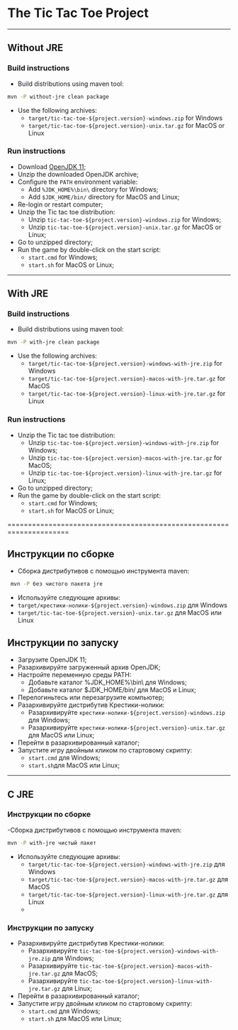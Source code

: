 # The Tic Tac Toe Project

-----------------------------------------------------------------------------------

## Without JRE

### Build instructions

- Build distributions using maven tool:

```bash
mvn -P without-jre clean package
```

- Use the following archives:
  - `target/tic-tac-toe-${project.version}-windows.zip` for Windows
  - `target/tic-tac-toe-${project.version}-unix.tar.gz` for MacOS or Linux

### Run instructions

- Download [OpenJDK 11](https://jdk.java.net/11/);
- Unzip the downloaded OpenJDK archive;
- Configure the `PATH` environment variable:
  - Add `%JDK_HOME%\bin\` directory for Windows;
  - Add `$JDK_HOME/bin/` directory for MacOS and Linux;
- Re-login or restart computer;
- Unzip the Tic tac toe distribution:
  - Unzip `tic-tac-toe-${project.version}-windows.zip` for Windows;
  - Unzip `tic-tac-toe-${project.version}-unix.tar.gz` for MacOS or Linux;
- Go to unzipped directory;
- Run the game by double-click on the start script:
  - `start.cmd` for Windows;
  - `start.sh` for MacOS or Linux;

-----------------------------------------------------------------------------------

## With JRE

### Build instructions

- Build distributions using maven tool:

```bash
mvn -P with-jre clean package
```

- Use the following archives:
  - `target/tic-tac-toe-${project.version}-windows-with-jre.zip` for Windows
  - `target/tic-tac-toe-${project.version}-macos-with-jre.tar.gz` for MacOS
  - `target/tic-tac-toe-${project.version}-linux-with-jre.tar.gz` for Linux

### Run instructions

- Unzip the Tic tac toe distribution:
  - Unzip `tic-tac-toe-${project.version}-windows-with-jre.zip` for Windows;
  - Unzip `tic-tac-toe-${project.version}-macos-with-jre.tar.gz` for MacOS;
  - Unzip `tic-tac-toe-${project.version}-linux-with-jre.tar.gz` for Linux;
- Go to unzipped directory;
- Run the game by double-click on the start script:
  - `start.cmd` for Windows;
  - `start.sh` for MacOS or Linux;

=====================================================================

## Инструкции по сборке

- Сборка дистрибутивов с помощью инструмента maven:

```bash
 mvn -P без чистого пакета jre
 ```

- Используйте следующие архивы:
- `target/крестики-нолики-${project.version}-windows.zip` для Windows
- `target/tic-tac-toe-${project.version}-unix.tar.gz` для MacOS или Linux

## Инструкции по запуску

- Загрузите OpenJDK 11;
- Разархивируйте загруженный архив OpenJDK;
- Настройте переменную среды PATH:
  - Добавьте каталог %JDK_HOME%\bin\ для Windows;
  - Добавьте каталог $JDK_HOME/bin/ для MacOS и Linux;
- Перелогиньтесь или перезагрузите компьютер;
- Разархивируйте дистрибутив Крестики-нолики:
  - Разархивируйте `крестики-нолики-${project.version}-windows.zip` для Windows;
  - Разархивируйте `крестики-нолики-${project.version}-unix.tar.gz` для MacOS или Linux;
- Перейти в разархивированный каталог;
- Запустите игру двойным кликом по стартовому скрипту:
  - `start.cmd` для Windows;
  - `start.sh`для MacOS или Linux;

---------------------------------------------------------------------------------------------

## С JRE

### Инструкции по сборке

-Сборка дистрибутивов с помощью инструмента maven:

```bash
mvn -P with-jre чистый пакет
```

- Используйте следующие архивы:
  - `target/tic-tac-toe-${project.version}-windows-with-jre.zip` для Windows
  - `target/tic-tac-toe-${project.version}-macos-with-jre.tar.gz` для MacOS
  - `target/tic-tac-toe-${project.version}-linux-with-jre.tar.gz` для Linux
  -

### Инструкции по запуску

- Разархивируйте дистрибутив Крестики-нолики:
  - Разархивируйте `tic-tac-toe-${project.version}-windows-with-jre.zip` для Windows;
  - Разархивируйте `tic-tac-toe-${project.version}-macos-with-jre.tar.gz` для MacOS;
  - Разархивируйте `tic-tac-toe-${project.version}-linux-with-jre.tar.gz` для Linux;
- Перейти в разархивированный каталог;
- Запустите игру двойным кликом по стартовому скрипту:
  - `start.cmd` для Windows;
  - `start.sh` для MacOS или Linux; 